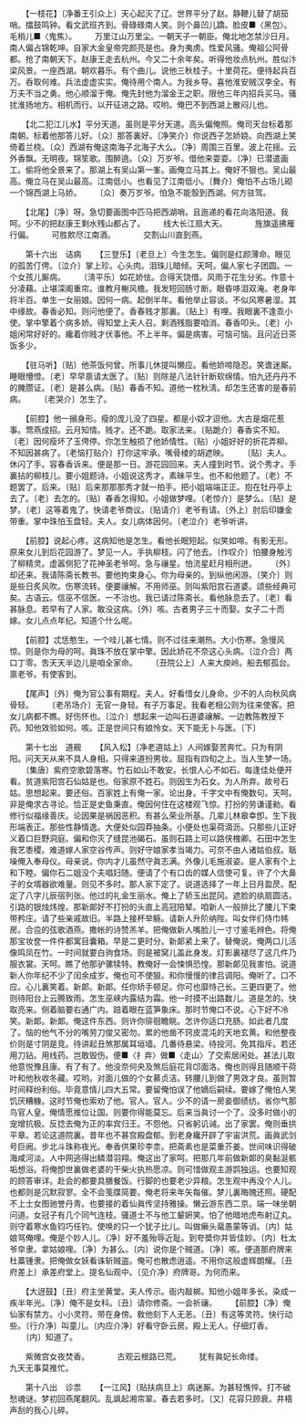 <!-- { "loadSidebar": true } -->
　　【一枝花】〔净番王引众上〕天心起灭了辽。世界平分了赵。静鞭儿替了胡笳哨。擂鼓鸣钟。看文武班齐到。骨碌碌南人笑。则个鼻凹儿蹻。脸皮■〈黑包〉。毛梢儿■〈鬼焦〉。 
　　万里江山万里尘。一朝天子一朝臣。俺北地怎禁沙日月。南人偏占锦乾坤。自家大金皇帝完颜亮是也。身为夷虏。性爱风骚。俺祖公阿骨都。抢了南朝天下。赵康王走去杭州。今又二十余年矣。听得他妆点杭州。胜似汴梁风景。一座西湖。朝欢暮乐。有个曲儿。说他三秋桂子。十里荷花。便待起兵百万。呑取何难。兵法虚虚实实。俺待用个南人。为我乡导。喜他淮安贼汉李全。有万夫不当之勇。他心顺溜于俺。俺先封他为溜金王之职。限他三年内招兵买马。骚扰淮扬地方。相机而行。以开征进之路。哎哟。俺巴不到西湖上散闷儿也。 

　　【北二犯江儿水】平分天道。虽则是平分天道。高头偏俺照。俺司天台标着那南朝。标着他那答儿好。〔众〕那答裏好。〔净笑介〕你说西子怎娇娆。向西湖上笑倚着兰桡。〔众〕西湖有俺这南海子北海子大么。〔净〕周围三百里。波上花摇。云外香飘。无明夜。锦笙歌。围醉遶。〔众〕万岁爷。借他来耍耍。〔净〕已潜遣画工。偷将他全景来了。那湖上有吴山第一峯。画俺立马其上。俺好不狠也。吴山最高。俺立马在吴山最高。江南低小。也看见了江南低小。〔舞介〕俺怕不占场儿砌一个锦西湖上马娇。 
　　〔众〕奏万岁爷。怕急不能彀到西湖。何方驻驾。 

　　【北尾】〔净〕呀。急切要画图中匹马把西湖哨。且迤递的看花向洛阳道。我呵。少不的把赵康王剩水残山都占了。 
　　线大长江扇大天。　　　　旌旗遥拂雁行偏。 
　　可胜飮尽江南酒。　　　　交割山川直到燕。 

　　第十六出　诘病 
　　【三登乐】〔老旦上〕今生怎生。偏则是红颜薄命。眼见的孤苦仃俜。〔泣介〕掌上珍。心头肉。泪珠儿暗倾。天呵。偏人家七子团圆。一个女孩儿厮病。 
　　〔淸平乐〕如花娇怯。合得天饶借。风雨于花生分劣。作意十分凌藉。止堪深阁重帘。谁教月榭风檐。我发短回肠寸断。眼昏哆泪双淹。老身年将半百。单生一女丽娘。因何一病。起倒半年。看他举止容谈。不似风寒暑湿。其中缘故。春香必知。则问他便了。香春贱才那裏。〔贴上〕有哩。我眼裏不逢乖小使。掌中擎着个病多娇。得知堂上夫人召。剩酒残脂要咱消。春香叩头。〔老〕小姐闲常好好的。纔着你贱才伏事他。不上半年。偏是病害。可恼可恼。且问近日茶饭多少。 

　　【驻马听】〔贴〕他茶饭何曾。所事儿休提叫懒应。看他娇啼隐忍。笑谵迷厮。睡眼懵憕。〔老〕早早禀请太医了。〔贴〕则除是八法针针断软绵情。怕九还丹丹不的腌臜证。〔老〕是甚么病。〔贴〕春香不知。道他一枕秋淸。却怎生还害的是春前病。 
　　〔老哭介〕怎生了。 

　　【前腔】他一搦身形。瘦的庞儿没了四星。都是小奴才逗他。大古是烟花惹事。莺燕成招。云月知情。贱才。还不跪。取家法来。〔贴跪介〕春香实不知。〔老〕因何瘦坏了玉俜停。你怎生触损了他娇情性。〔贴〕小姐好好的折花弄柳。不知因甚病了。〔老恼打贴介〕打你这牢承。嘴骨棱的胡遮映。 
　　〔贴〕夫人。休闪了手。容春香诉来。便是那一日。游花园回来。夫人撞到时节。说个秀才。手裏拈的柳枝儿。要小姐题诗。小姐说这秀才。素昧平生。也不和他题了。〔老〕不题罢了。后来。〔贴〕后来那那那秀才就一拍手。把小姐端端正正。抱在牡丹亭上去了。〔老〕去怎的。〔贴〕春香怎得知。小姐做梦哩。〔老惊介〕是梦么。〔贴〕是梦。〔老〕这等着鬼了。快请老爷商议。〔贴请介〕老爷有请。〔外上〕肘后印嫌金带重。掌中珠怕玉盘轻。夫人。女儿病体因何。〔老泣介〕老爷听讲。 

　　【前腔】说起心疼。这病知他是怎生。看他长眠短起。似笑如啼。有影无形。原来女儿到后花园游了。梦见一人。手执柳枝。闪了他去。〔作叹介〕怕腰身触污了柳精灵。虚嚣侧犯了花神圣老爷呵。急与禳星。怕流星赶月相刑迸。 
　　〔外〕却还来。我请陈斋长教书。要他拘束身心。你为母亲的。到纵他闲游。〔笑介〕则是些日炙风吹。伤寒流转。便要禳解。不用师巫。则叫紫阳宫石道婆。颂些经典可矣。古语云。信巫不信医。一不治也。我已请过陈斋长。看他脉息去了。〔老〕看甚脉息。若早有了人家。敢没这病。〔外〕咳。古者男子三十而娶。女子二十而嫁。女儿点点年纪。知道个什么呢。 

　　【前腔】忒恁憨生。一个哇儿甚七情。则不过往来潮热。大小伤寒。急慢风惊。则是你为母的呵。眞珠不放在掌中擎。因此娇花不奈这心头病。〔泣介合〕两口丁零。吿天天半边儿是咱全家命。 
　　〔丑院公上〕人来大庾岭。船去郁孤台。禀老爷。有使客到。 

　　【尾声】〔外〕俺为官公事有期程。夫人。好看惜女儿身命。少不的人向秋风病骨轻。 
　　〔老吊场介〕无官一身轻。有子万事足。我看老相公则为往来使客。把女儿病都不瞧。好伤怀也。〔泣介〕想起来一边叫石道婆禳解。一边教陈教授下药。知他效验如何。咳。正是世间只有娘怜女。天下能无卜与医。〔下〕 


　　第十七出　道觋 
　　【风入松】〔净老道姑上〕人间嫁娶苦奔忙。只为有阴阳。问天天从来不具人身相。只得来道扮男妆。屈指有四旬之上。当人生梦一场。 
　　〔集唐〕紫府空歌碧落寒。竹石如山不敢安。长恨人心不如石。每逢佳处便开看。贫道紫阳宫石仙姑是也。俗家原不姓石。则因生为石女。为人所弃。故号石姑。思想起来。要还俗。百家姓上有俺一家。论出身。千字文中有俺数句。天呵。非是俺求古寻论。恰正是史鱼秉直。俺因何住在这楼观飞惊。打扮的劳谦谨勑。看修行似福缘善庆。论因果是祸因恶积。有甚么荣业所基。几辈儿林皋幸卽。生下我形端表正。那些性静情逸。大便处似园莽抽条。小便处也渠荷滴沥。只那些儿正好义着口巨野洞庭。偏和你灭了缝昆池碣石。虽则石路上可以路侠槐卿。石田中怎生我艺黍稷。难道嫁人家空谷传声。则好守娘家孝当竭力。可奈不由人诸姑伯叔。聒噪俺入奉母仪。母亲说。你内才儿虽然守眞志满。外像儿毛施淑姿。是人家有个上和下睦。偏你石二姐没个夫唱妇随。便请了个有口齿的媒人信使可复。许了个大鼻子的女壻器欲难量。则见不多时。那人家下定了。说道选择了一年上日月盈昃。配定了八字儿辰宿列张。他过的礼金生丽水。俺上了轿玉出昆冈。遮脸的纨扇圆洁。引路的银烛炜煌。那新郞好不打扮的头直上高冠陪辇。咱新人一般排比了腰儿下束带矜庄。请了些亲戚故旧。半路上接杯举觞。请新人升阶纳陛。叫女伴们侍巾帏房。合卺的弦歌酒燕。撒帐的诗赞羔羊。把俺做新人嘴脸儿一寸寸鉴毛辨色。将俺那宝妆奁一件件都寓目囊箱。早是二更时分。新郞紧上来了。替俺说。俺两口儿活像鸣凤在竹。一时间就要白驹食场。则是被窝儿盖此身发。灯影裏褪尽了这几件乃服衣裳。天呵。瞧了他那驴骡犊特。教俺好一会悚惧恐惶。那新郞见我害怕。说道新人你年纪不少了闰余成岁。俺也可不使狠。和你慢慢的律吕调阳。俺听了。口不应。心儿裏笑着。新郞。新郞。任你矫手顿足。你可也靡恃己长。三更四更了。他则待阳台上云腾致雨。怎生巫峡内露结为霜。他一时摸不出路数儿。道是怎的。快取亮来。侧着脑要右通广内。踣着眼在蓝笋象床。那时节俺口不说。心下好不冷笑。新郞。新郞。俺这件东西。则许你徘徊瞻眺。怎许你适口充肠。如此者几度了。恼的他气不分的嘴劳刀俊又密勿。累的他凿不窍皮混沌的天地玄黄。和他整夜价则是寸阴是竞。待讲起丑煞那属耳垣墙。几番待悬梁。待投河。免其指斥。若还用刀钻。用线药。岂敢毁伤。便■〈扌弃〉做■〈走山〉了交索居闲处。甚法儿取他意悦豫且康。有了有了。他没奈何央及煞后庭花背邙面洛。俺也则得且随顺干荷叶和他秋收冬藏。哎哟。对面儿做的个女慕贞洁。转腰儿到做了男效才良。虽则暂时间释纷利俗。毕竟意情儿四大五常。要留俺怕误了他嫡后嗣续。要嫁了俺怕人笑饥厌糟糠。这时节俺也索劝了他。官人。官人。少不的请一房妾御绩纺。省你气那鸟官人皇。俺情愿推位让国。则要你得能莫忘。后来当眞讨一个了。没多时做小的宠增抗极。反捻去俺为正的率宾归王。不怨他。只省躬讥诫。出了家罢。俺则垂拱平章。若论这道院裏。昔年也不甚宫殿盘郁。到老身纔开辟了宇宙洪荒。画眞武剑号巨阙。步北斗珠称夜光。奉香供果珍李柰。把斋素也是菜重芥姜。世间味识得破海咸河淡。人中网逃得出鳞潜羽翔。俺这出了家呵。把那几年前做新郞的臭黏涎骸垢想浴。将俺卽世裏做老婆的干柴火执热愿凉。则可惜做观主游鹍独运。也要知观的顾答审详。赴会的都要具膳餐饭。行脚的也要老少异粮。怎生观中再没个人儿。也都则是沉默寂寥。全不会笺牒简要。俺老将来年矢每催。梦儿裏晦魄还照。硬配不上士女图驰誉丹靑。也要接的着仙眞传坚持雅操。懒云游东西二京。端一味坐朝问道。女冠子有几个同气连枝。骚道士不与他工颦姸笑。怕了他暗地虎布射辽丸。则守着寒水鱼钧巧任钓。使唤的只一个犹子比儿。叫做癞头鼋愚蒙等诮。〔内〕姑娘骂俺哩。俺是个妙人儿。〔净〕好不羞殆辱近耻。到夸奬你并皆佳妙。〔内〕杜太爷皁隶。拿姑娘哩。〔净〕为甚么。〔内〕说你是个贼道。〔净〕咳。便道那府牌来杜藁锺隶。把俺做女妖看诛斩贼盗。俺可也散虑逍遥。不用你这般虚辉朗耀。〔丑府差上〕承差府堂上。提名仙观中。〔见介净〕府牌哥。为何而来。 

　　【大迓鼓】〔丑〕府主坐黄堂。夫人传示。衙内敲梆。知他小姐年多长。染成一疾半年光。〔净〕俺不是女科。〔丑〕请你修斋。一会祈禳。 
　　【前腔】〔净〕俺仙家有禁方。小小灵符。带在身傍。敎他刻下人无恙。〔丑〕有这等灵符。快行动些。〔行介净〕叫童儿。〔内应介净〕好看守卧云房。殿上无人。仔细灯香。 
　　〔内〕知道了。 

　　紫微宫女夜焚香。　　　　古观云根路已荒。 
　　犹有眞妃长命缕。　　　　九天无事莫推忙。 

　　第十八出　诊祟 
　　【一江风】〔贴扶病旦上〕病迷厮。为甚轻憔悴。打不破愁魂谜。梦初回燕尾翻风。乱飒起湘帘翠。春去若多时。〔又〕花容只顾衰。井梧声刮的我心儿碎。 
